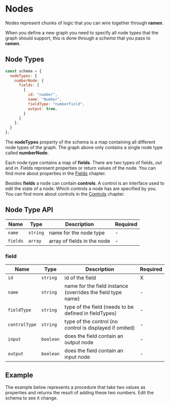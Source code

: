 # Nodes

Nodes represent chunks of logic that you can wire together through **ramen**.

When you define a new graph you need to specify all node types that the graph should support, this
is done through a _schema_ that you pass to **ramen**.

## Node Types

```js
const schema = {
  nodeTypes: {
    numberNode: {
      fields: [
        {
          id: "number",
          name: "Number",
          fieldType: "numberField",
          output: true,
        }
      ]
    },
  }
};
```

The **nodeTypes** property of the schema is a map containing all different node types of the graph.
The graph above only contains a single node type called **numberNode**.

Each node type contains a map of **fields**. There are two types of fields, _out_ and _in_. Fields
represent properties or return values of the node. You can find more about properties in the
[Fields]() chapter.

Besides **fields** a node can contain **controls**. A control is an interface used to edit the state
of a node. Which controls a node has are specified by you. You can find more about controls in the
[Controls]() chapter.

## Node Type API

| Name | Type | Description | Required |
| --- | --- | --- | --- |
| `name` | `string` | name for the node type | - |
| `fields` | `array` | array of fields in the node  | - |

### field

| Name | Type | Description | Required |
| --- | --- | --- | --- |
| `id` | `string` | id of the field | X |
| `name` | `string` | name for the field instance (overrides the field type name) | - |
| `fieldType` | `string` | type of the field (needs to be defined in fieldTypes) | - |
| `controlType` | `string` | type of the control (no control is displayed if omited) | - |
| `input` | `boolean` | does the field contain an output node  | - |
| `output` | `boolean` |  does the field contain an input node  | - |

## Example

The example below represents a procedure that take two values as properties and returns the result
of adding these two numbers. Edit the schema to see it change.